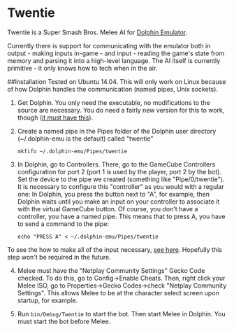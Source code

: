 # Twentie
Twentie is a Super Smash Bros. Melee AI for [Dolphin Emulator](https://github.com/dolphin-emu/dolphin). 

Currently there is support for communicating with the emulator both in output - making inputs in-game - and input - reading the game's state from memory and parsing it into a high-level language.
The AI itself is currently primitive - it only knows how to tech when in the air. 

##Installation
Tested on Ubuntu 14.04. This will only work on Linux because of how Dolphin handles the communication (named pipes, Unix sockets).

1. Get Dolphin. You only need the executable, no modifications to the source are necessary.
You do need a fairly new version for this to work, though ([it must have this](https://github.com/dolphin-emu/dolphin/pull/3413)).


2. Create a named pipe in the Pipes folder of the Dolphin user directory (~/.dolphin-emu is the default) called "twentie"

    ```
    mkfifo ~/.dolphin-emu/Pipes/twentie
    ```

3. In Dolphin, go to Controllers. There, go to the GameCube Controllers configuration for port 2 (port 1 is used by the player, port 2 by the bot).
Set the device to the pipe we created (something like "Pipe/0/twentie"). It is necessary to configure this "controller" as you would with a regular one:
In Dolphin, you press the button next to "A", for example, then Dolphin waits until you make an input on your controller to associate it with the virtual GameCube button.
Of course, you don't have a controller, you have a named pipe. This means that to press A, you have to send a command to the pipe:
    ```
    echo "PRESS A" < ~/.dolphin-emu/Pipes/twentie
    ```
To see the how to make all of the input necessary, [see here](https://github.com/dolphin-emu/dolphin/blob/d9d6cf8eda0d4cd8d0350c1a4e9b5f6b708e084d/Source/Core/InputCommon/ControllerInterface/Pipes/Pipes.h).
Hopefully this step won't be required in the future.

4. Melee must have the "Netplay Community Settings" Gecko Code checked. To do this, go to Config->Enable Cheats.
Then, right click your Melee ISO, go to Properties->Gecko Codes->check "Netplay Community Settings".
This allows Melee to be at the character select screen upon startup, for example.

5. Run ```bin/Debug/Twentie``` to start the bot. Then start Melee in Dolphin. You must start the bot before Melee. 
